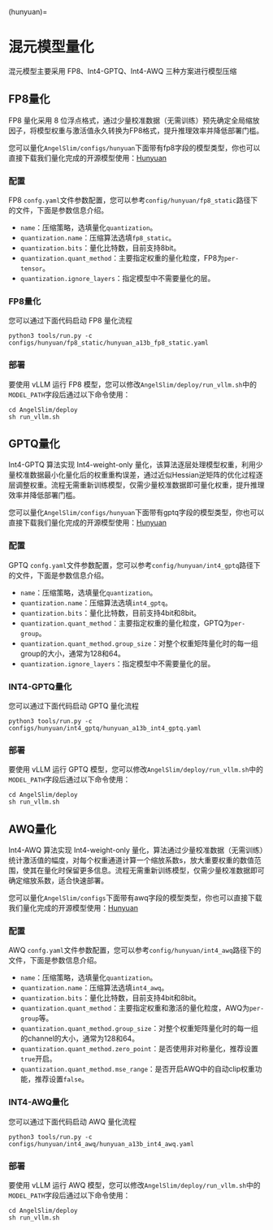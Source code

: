 (hunyuan)=

# 混元模型量化

混元模型主要采用 FP8、Int4-GPTQ、Int4-AWQ 三种方案进行模型压缩

## FP8量化

FP8 量化采用 8 位浮点格式，通过少量校准数据（无需训练）预先确定全局缩放因子，将模型权重与激活值永久转换为FP8格式，提升推理效率并降低部署门槛。

您可以量化`AngelSlim/configs/hunyuan`下面带有fp8字段的模型类型，你也可以直接下载我们量化完成的开源模型使用：[Hunyuan](https://huggingface.co/collections/tencent/hunyuan-dense-model-6890632cda26b19119c9c5e7)

### 配置

FP8 `confg.yaml`文件参数配置，您可以参考`config/hunyuan/fp8_static`路径下的文件，下面是参数信息介绍。


- `name`：压缩策略，选填量化`quantization`。
- `quantization.name`：压缩算法选填`fp8_static`。
- `quantization.bits`：量化比特数，目前支持8bit。
- `quantization.quant_method`：主要指定权重的量化粒度，FP8为`per-tensor`。
- `quantization.ignore_layers`：指定模型中不需要量化的层。

### FP8量化

您可以通过下面代码启动 FP8 量化流程
```shell
python3 tools/run.py -c configs/hunyuan/fp8_static/hunyuan_a13b_fp8_static.yaml
```

### 部署
要使用 vLLM 运行 FP8 模型，您可以修改`AngelSlim/deploy/run_vllm.sh`中的`MODEL_PATH`字段后通过以下命令使用：

```shell
cd AngelSlim/deploy
sh run_vllm.sh
```


## GPTQ量化

Int4-GPTQ 算法实现 Int4-weight-only 量化，该算法逐层处理模型权重，利用少量校准数据最小化量化后的权重重构误差，通过近似Hessian逆矩阵的优化过程逐层调整权重。流程无需重新训练模型，仅需少量校准数据即可量化权重，提升推理效率并降低部署门槛。


您可以量化`AngelSlim/configs/hunyuan`下面带有gptq字段的模型类型，你也可以直接下载我们量化完成的开源模型使用：[Hunyuan](https://huggingface.co/collections/tencent/hunyuan-dense-model-6890632cda26b19119c9c5e7)

### 配置

GPTQ `confg.yaml`文件参数配置，您可以参考`config/hunyuan/int4_gptq`路径下的文件，下面是参数信息介绍。


- `name`：压缩策略，选填量化`quantization`。
- `quantization.name`：压缩算法选填`int4_gptq`。
- `quantization.bits`：量化比特数，目前支持4bit和8bit。
- `quantization.quant_method`：主要指定权重的量化粒度，GPTQ为`per-group`。
- `quantization.quant_method.group_size`：对整个权重矩阵量化时的每一组group的大小，通常为128和64。
- `quantization.ignore_layers`：指定模型中不需要量化的层。

### INT4-GPTQ量化

您可以通过下面代码启动 GPTQ 量化流程
```shell
python3 tools/run.py -c configs/hunyuan/int4_gptq/hunyuan_a13b_int4_gptq.yaml
```

### 部署
要使用 vLLM 运行 GPTQ 模型，您可以修改`AngelSlim/deploy/run_vllm.sh`中的`MODEL_PATH`字段后通过以下命令使用：

```shell
cd AngelSlim/deploy
sh run_vllm.sh
```


## AWQ量化

Int4-AWQ 算法实现 Int4-weight-only 量化，算法通过少量校准数据（无需训练）统计激活值的幅度，对每个权重通道计算一个缩放系数s，放大重要权重的数值范围，使其在量化时保留更多信息。流程无需重新训练模型，仅需少量校准数据即可确定缩放系数，适合快速部署。

您可以量化`AngelSlim/configs`下面带有awq字段的模型类型，你也可以直接下载我们量化完成的开源模型使用：[Hunyuan](https://huggingface.co/collections/tencent/hunyuan-dense-model-6890632cda26b19119c9c5e7)

### 配置

AWQ `confg.yaml`文件参数配置，您可以参考`config/hunyuan/int4_awq`路径下的文件，下面是参数信息介绍。


- `name`：压缩策略，选填量化`quantization`。
- `quantization.name`：压缩算法选填`int4_awq`。
- `quantization.bits`：量化比特数，目前支持4bit和8bit。
- `quantization.quant_method`：主要指定权重和激活的量化粒度，AWQ为`per-group`等。
- `quantization.quant_method.group_size`：对整个权重矩阵量化时的每一组的channel的大小，通常为128和64。
- `quantization.quant_method.zero_point`：是否使用非对称量化，推荐设置`true`开启。
- `quantization.quant_method.mse_range`：是否开启AWQ中的自动clip权重功能，推荐设置`false`。

### INT4-AWQ量化

您可以通过下面代码启动 AWQ 量化流程
```shell
python3 tools/run.py -c configs/hunyuan/int4_awq/hunyuan_a13b_int4_awq.yaml
```

### 部署
要使用 vLLM 运行 AWQ 模型，您可以修改`AngelSlim/deploy/run_vllm.sh`中的`MODEL_PATH`字段后通过以下命令使用：

```shell
cd AngelSlim/deploy
sh run_vllm.sh
```
